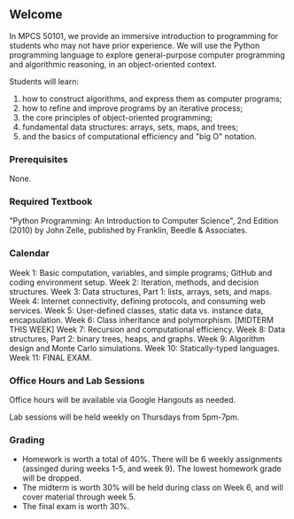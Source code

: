 ## Welcome

In MPCS 50101, we provide an immersive introduction to programming for students who may not have prior experience. We will use the Python programming language to explore general-purpose computer programming and algorithmic reasoning, in an object-oriented context.

Students will learn:

1. how to construct algorithms, and express them as computer programs;
2. how to refine and improve programs by an iterative process;
3. the core principles of object-oriented programming;
4. fundamental data structures: arrays, sets, maps, and trees;
5. and the basics of computational efficiency and "big O" notation.


### Prerequisites
None.

### Required Textbook
"Python Programming: An Introduction to Computer Science", 2nd Edition (2010) by John Zelle, published by Franklin, Beedle & Associates.


### Calendar

Week 1: Basic computation, variables, and simple programs; GitHub and coding environment setup.
Week 2: Iteration, methods, and decision structures.
Week 3: Data structures, Part 1: lists, arrays, sets, and maps.
Week 4: Internet connectivity, defining protocols, and consuming web services.
Week 5: User-defined classes, static data vs. instance data, encapsulation.
Week 6: Class inheritance and polymorphism. [MIDTERM THIS WEEK]
Week 7: Recursion and computational efficiency.
Week 8: Data structures, Part 2: binary trees, heaps, and graphs.
Week 9: Algorithm design and Monte Carlo simulations.
Week 10: Statically-typed languages.
Week 11: FINAL EXAM.

### Office Hours and Lab Sessions

Office hours will be available via Google Hangouts as needed.

Lab sessions will be held weekly on Thursdays from 5pm-7pm.


### Grading

* Homework is worth a total of 40%.  There will be 6 weekly assignments (assinged during weeks 1-5, and week 9).  The lowest homework grade will be dropped.
* The midterm is worth 30% will be held during class on Week 6, and will cover material through week 5.
* The final exam is worth 30%.

